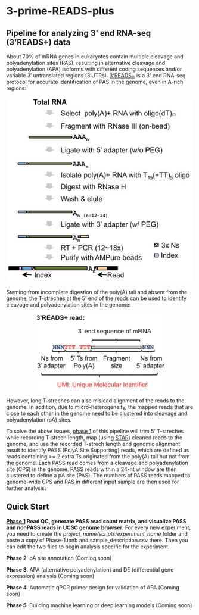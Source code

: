 # 3-prime-READS-plus
## Pipeline for analyzing 3' end RNA-seq (3'READS+) data 

About 70% of mRNA genes in eukaryotes contain multiple cleavage and polyadenylation sites (PAS), resulting in alternative cleavage and polyadenylation (APA) isoforms with different coding sequences and/or variable 3′ untranslated regions (3′UTRs). [3'READS+](https://www.ncbi.nlm.nih.gov/pmc/articles/PMC5029459/) is a 3' end RNA-seq protocol for accurate identification of PAS in the genome, even in A-rich regions:

<p align="center">
  <img src="images/flowchart.jpg" width="500" height="500">
</p>

Steming from incomplete digestion of the poly(A) tail and absent from the genome, the T-streches at the 5' end of the reads can be used to identify cleavage and polyadenylation sites in the genome:

<p align="center">
  <img src="images/read.jpg" width="350" height="210" class="center">
</p>

However, long T-streches can also mislead alignment of the reads to the genome. In addition, due to micro-heterogeneity, the mapped reads that are close to each other in the genome need to be clustered into cleavage and polyadenylation (pA) sites.

To solve the above issues, [phase 1](https://github.com/DinghaiZ/3-prime-READS-plus/blob/master/projects/project_1/scripts/experiment_1/Phase-1.ipynb) of this pipeline will trim 5' T-streches while recording T-strech length, map (using [STAR](https://github.com/alexdobin/STAR)) cleaned reads to the genome, and use the recorded T-strech length and genomic alignment result to identify PASS (PolyA Site Supporting) reads, which are defined as reads containing >= 2 extra Ts originated from the poly(A) tail but not from the genome. Each PASS read comes from a cleavage and polyadenylation site (CPS) in the genome. PASS reads within a 24-nt window are then clustered to define a pA site (PAS). The numbers of PASS reads mapped to genome-wide CPS and PAS in different input sample are then used for further analysis. 


## Quick Start

**[Phase 1](https://github.com/DinghaiZ/3-prime-READS-plus/blob/master/projects/project_1/scripts/experiment_1/Phase-1.ipynb) Read QC, generate PASS read count matrix,  and visualize PASS and nonPASS reads in UCSC genome browser.** For every new experiment, you need to create the _project_name/scripts/experiment_name_ folder and paste a copy of Phase-1.ipnb and sample_description.csv there. Then you can edit the two files to begin analysis specific for the experiment.

**Phase 2**. pA site annotation (Coming soon)

**Phase 3**. APA (alternative polyadenylation) and DE (differential gene expression) analysis (Coming soon)

**Phase 4**. Automatic qPCR primer design for validation of APA (Coming soon)  

**Phase 5**. Building machine learning or deep learning models (Coming soon)

